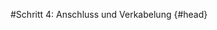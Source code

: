 #Schritt 4: Anschluss und Verkabelung {#head}
<div class="description"></div>

<div class="line">
    <br>
    <br>
    <br>
</div>